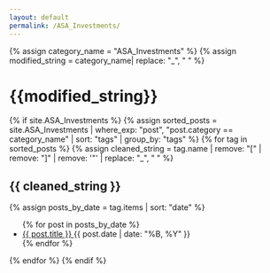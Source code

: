 ```yaml
---
layout: default
permalink: /ASA_Investments/
---
```


{% assign category_name = "ASA_Investments" %}
{% assign modified_string = category_name| replace: "_", " " %}
<h1>{{modified_string}}</h1>
{% if site.ASA_Investments %}
{% assign sorted_posts = site.ASA_Investments | where_exp: "post", "post.category == category_name" | sort: "tags" | group_by: "tags" %}
{% for tag in sorted_posts %}
{% assign cleaned_string = tag.name | remove: "[" | remove: "]" | remove: '"' | replace: "_", " " %}
<h2>{{ cleaned_string }}</h2>
{% assign posts_by_date = tag.items | sort: "date" %}
<ul>
{% for post in posts_by_date %}
<li><a href="{{ post.url | relative_url }}">{{ post.title }} </a><span>{{ post.date | date: "%B, %Y" }}</span></li>
{% endfor %}
</ul>
{% endfor %}
{% endif %}
